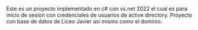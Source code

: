 Este es un proyecto implementado en c# con vs.net 2022 el cual es para inicio de sesion con credenciales de usuarios de active directory. Proyecto con base de datos de Liceo Javier asi mismo como el dominio.
